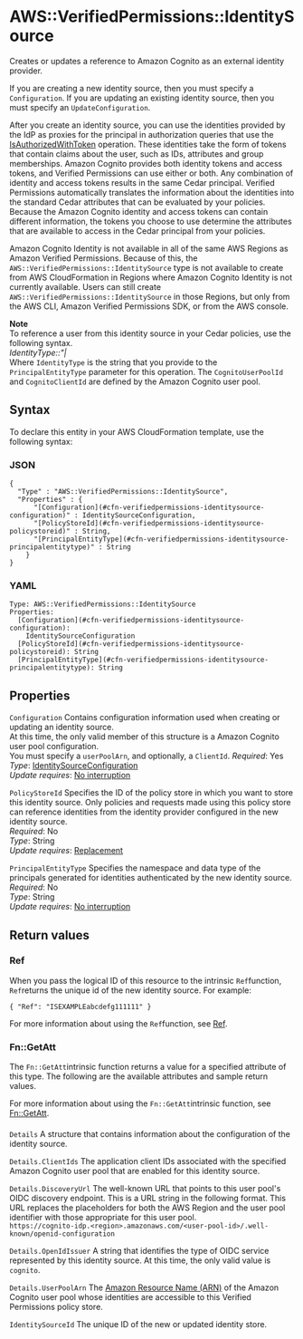 # AWS::VerifiedPermissions::IdentitySource<a name="aws-resource-verifiedpermissions-identitysource"></a>

Creates or updates a reference to Amazon Cognito as an external identity provider\. 

If you are creating a new identity source, then you must specify a `Configuration`\. If you are updating an existing identity source, then you must specify an `UpdateConfiguration`\.

After you create an identity source, you can use the identities provided by the IdP as proxies for the principal in authorization queries that use the [IsAuthorizedWithToken](https://docs.aws.amazon.com/verifiedpermissions/latest/apireference/API_IsAuthorizedWithToken.html) operation\. These identities take the form of tokens that contain claims about the user, such as IDs, attributes and group memberships\. Amazon Cognito provides both identity tokens and access tokens, and Verified Permissions can use either or both\. Any combination of identity and access tokens results in the same Cedar principal\. Verified Permissions automatically translates the information about the identities into the standard Cedar attributes that can be evaluated by your policies\. Because the Amazon Cognito identity and access tokens can contain different information, the tokens you choose to use determine the attributes that are available to access in the Cedar principal from your policies\.

Amazon Cognito Identity is not available in all of the same AWS Regions as Amazon Verified Permissions\. Because of this, the `AWS::VerifiedPermissions::IdentitySource` type is not available to create from AWS CloudFormation in Regions where Amazon Cognito Identity is not currently available\. Users can still create `AWS::VerifiedPermissions::IdentitySource` in those Regions, but only from the AWS CLI, Amazon Verified Permissions SDK, or from the AWS console\.

**Note**  
To reference a user from this identity source in your Cedar policies, use the following syntax\.  
*IdentityType::"<CognitoUserPoolIdentifier>\|<CognitoClientId>*  
Where `IdentityType` is the string that you provide to the `PrincipalEntityType` parameter for this operation\. The `CognitoUserPoolId` and `CognitoClientId` are defined by the Amazon Cognito user pool\.

## Syntax<a name="aws-resource-verifiedpermissions-identitysource-syntax"></a>

To declare this entity in your AWS CloudFormation template, use the following syntax:

### JSON<a name="aws-resource-verifiedpermissions-identitysource-syntax.json"></a>

```
{
  "Type" : "AWS::VerifiedPermissions::IdentitySource",
  "Properties" : {
      "[Configuration](#cfn-verifiedpermissions-identitysource-configuration)" : IdentitySourceConfiguration,
      "[PolicyStoreId](#cfn-verifiedpermissions-identitysource-policystoreid)" : String,
      "[PrincipalEntityType](#cfn-verifiedpermissions-identitysource-principalentitytype)" : String
    }
}
```

### YAML<a name="aws-resource-verifiedpermissions-identitysource-syntax.yaml"></a>

```
Type: AWS::VerifiedPermissions::IdentitySource
Properties: 
  [Configuration](#cfn-verifiedpermissions-identitysource-configuration): 
    IdentitySourceConfiguration
  [PolicyStoreId](#cfn-verifiedpermissions-identitysource-policystoreid): String
  [PrincipalEntityType](#cfn-verifiedpermissions-identitysource-principalentitytype): String
```

## Properties<a name="aws-resource-verifiedpermissions-identitysource-properties"></a>

`Configuration`  <a name="cfn-verifiedpermissions-identitysource-configuration"></a>
Contains configuration information used when creating or updating an identity source\.  
At this time, the only valid member of this structure is a Amazon Cognito user pool configuration\.  
You must specify a `userPoolArn`, and optionally, a `ClientId`\.
*Required*: Yes  
*Type*: [IdentitySourceConfiguration](aws-properties-verifiedpermissions-identitysource-identitysourceconfiguration.md)  
*Update requires*: [No interruption](https://docs.aws.amazon.com/AWSCloudFormation/latest/UserGuide/using-cfn-updating-stacks-update-behaviors.html#update-no-interrupt)

`PolicyStoreId`  <a name="cfn-verifiedpermissions-identitysource-policystoreid"></a>
Specifies the ID of the policy store in which you want to store this identity source\. Only policies and requests made using this policy store can reference identities from the identity provider configured in the new identity source\.  
*Required*: No  
*Type*: String  
*Update requires*: [Replacement](https://docs.aws.amazon.com/AWSCloudFormation/latest/UserGuide/using-cfn-updating-stacks-update-behaviors.html#update-replacement)

`PrincipalEntityType`  <a name="cfn-verifiedpermissions-identitysource-principalentitytype"></a>
Specifies the namespace and data type of the principals generated for identities authenticated by the new identity source\.  
*Required*: No  
*Type*: String  
*Update requires*: [No interruption](https://docs.aws.amazon.com/AWSCloudFormation/latest/UserGuide/using-cfn-updating-stacks-update-behaviors.html#update-no-interrupt)

## Return values<a name="aws-resource-verifiedpermissions-identitysource-return-values"></a>

### Ref<a name="aws-resource-verifiedpermissions-identitysource-return-values-ref"></a>

When you pass the logical ID of this resource to the intrinsic `Ref`function, `Ref`returns the unique id of the new identity source\. For example:

 `{ "Ref": "ISEXAMPLEabcdefg111111" }` 

For more information about using the `Ref`function, see [Ref](https://docs.aws.amazon.com/AWSCloudFormation/latest/UserGuide/intrinsic-function-reference-ref.html)\.

### Fn::GetAtt<a name="aws-resource-verifiedpermissions-identitysource-return-values-fn--getatt"></a>

The `Fn::GetAtt`intrinsic function returns a value for a specified attribute of this type\. The following are the available attributes and sample return values\.

For more information about using the `Fn::GetAtt`intrinsic function, see [Fn::GetAtt](https://docs.aws.amazon.com/AWSCloudFormation/latest/UserGuide/intrinsic-function-reference-getatt.html)\.

#### <a name="aws-resource-verifiedpermissions-identitysource-return-values-fn--getatt-fn--getatt"></a>

`Details`  <a name="Details-fn::getatt"></a>
A structure that contains information about the configuration of the identity source\.

`Details.ClientIds`  <a name="Details.ClientIds-fn::getatt"></a>
The application client IDs associated with the specified Amazon Cognito user pool that are enabled for this identity source\.

`Details.DiscoveryUrl`  <a name="Details.DiscoveryUrl-fn::getatt"></a>
The well\-known URL that points to this user pool's OIDC discovery endpoint\. This is a URL string in the following format\. This URL replaces the placeholders for both the AWS Region and the user pool identifier with those appropriate for this user pool\.  
`https://cognito-idp.<region>.amazonaws.com/<user-pool-id>/.well-known/openid-configuration`

`Details.OpenIdIssuer`  <a name="Details.OpenIdIssuer-fn::getatt"></a>
A string that identifies the type of OIDC service represented by this identity source\. At this time, the only valid value is `cognito`\.

`Details.UserPoolArn`  <a name="Details.UserPoolArn-fn::getatt"></a>
The [Amazon Resource Name \(ARN\)](https://docs.aws.amazon.com/general/latest/gr/aws-arns-and-namespaces.html) of the Amazon Cognito user pool whose identities are accessible to this Verified Permissions policy store\.

`IdentitySourceId`  <a name="IdentitySourceId-fn::getatt"></a>
The unique ID of the new or updated identity store\.